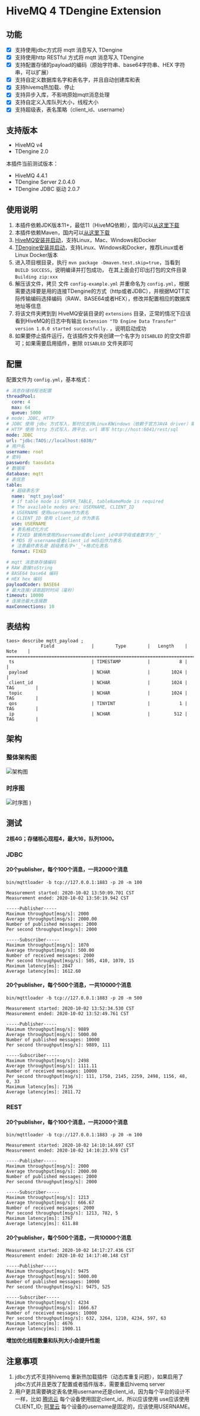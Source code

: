 # HiveMQ 4 TDengine Extension

## 功能
  
- [x] 支持使用jdbc方式将 mqtt 消息写入 TDengine
- [x] 支持使用http RESTful 方式将 mqtt 消息写入 TDengine
- [x] 支持配置存储的payload的编码（原始字符串、base64字符串、HEX 字符串，可以扩展）
- [x] 支持自定义数据库名字和表名字，并且自动创建库和表
- [x] 支持hivemq热加载、停止
- [x] 支持异步入库，不影响原始mqtt消息处理
- [x] 支持自定义入库队列大小，线程大小
- [x] 支持超级表，表名策略（client_id、username）

## 支持版本

- HiveMQ v4
- TDengine 2.0

本插件当前测试版本：

- HiveMQ 4.4.1
- TDengine Server 2.0.4.0
- TDengine JDBC 驱动 2.0.7

## 使用说明

1. 本插件依赖JDK版本11+，最低11（HiveMQ依赖），国内可以[从这里下载](https://www.injdk.cn/)
1. 本插件依赖Maven，国内可以[从这里下载](https://mirrors.huaweicloud.com/apache/maven/maven-3/3.6.3/binaries/)
1. [HiveMQ安装并启动](https://www.hivemq.com/docs/hivemq/4.3/user-guide/install-hivemq.html)，支持Linux，Mac、Windows和Docker
1. [TDengine安装并启动](https://www.taosdata.com/cn/getting-started/)，支持Linux、Windows和Docker，推荐Linux或者Linux Docker版本 
1. 进入项目根目录，执行 `mvn package -Dmaven.test.skip=true`，当看到 `BUILD SUCCESS`，说明编译并打包成功， 在其上面会打印出打包的文件目录 `Building zip:xxx`
1. 解压该文件，拷贝 文件 `config-example.yml` 并重命名为 `config.yml`，根据需要选择要是用的连接TDengine的方式（http或者JDBC），并根据MQTT实际传输编码选择编码（RAW、BASE64或者HEX），修改并配置相应的数据库地址等信息
1. 将该文件夹拷到到 HiveMQ安装目录的 `extensions` 目录，正常的情况下应该看到HiveMQ的日志中有输出 `Extension "TD Engine Data Transfer" version 1.0.0 started successfully.` ，说明启动成功
1. 如果要停止插件运行，在该插件文件夹创建一个名字为 `DISABLED` 的空文件即可；如果需要启用插件，删除 `DISABLED` 文件夹即可

## 配置

配置文件为 `config.yml`，基本格式：

```yaml
# 消息存储线程池配置
threadPool:
  core: 4
  max: 64
  queue: 5000
# mode: JDBC, HTTP
# JDBC 使用 jdbc 方式写入，暂时仅支持Linux和Windows（依赖于官方JAVA driver）需要注意使用的本地库文件版本，url填写 "jdbc:TAOS://host:6030/"
# HTTP 使用 http 方式写入，跨平台，url 填写 http://host:6041/rest/sql
mode: JDBC
url: "jdbc:TAOS://localhost:6030/"
# 用户名
username: root
# 密码
password: taosdata
# 数据库
database: mqtt
# 表信息
table:
  # 超级表名字
  name: 'mqtt_payload'
  # if table mode is SUPER_TABLE, tableNameMode is required
  # The available modes are: USERNAME, CLIENT_ID
  # USERNAME 使用username作为表名
  # CLIENT_ID 使用 client_id 作为表名
  use: USERNAME
  # 表名格式化方式
  # FIXED 替换所使用的username或者client_id中非字母或者数字为'_'
  # MD5 将 username或者client_id md5后作为表名
  # 注意最终表名是 超级表名字+'_'+格式化表名
  format: FIXED

# mqtt 消息体存储编码
# RAW 直接toString
# BASE64 base64 编码
# HEX hex 编码
payloadCoder: BASE64
# 最大连接/读取超时时间（毫秒）
timeout: 10000
# 连接池最大连接数
maxConnections: 10
```

## 表结构

```
taos> describe mqtt_payload ;
             Field              |        Type        |   Length    |    Note    |
=================================================================================
 ts                             | TIMESTAMP          |           8 |            |
 payload                        | NCHAR              |        1024 |            |
 client_id                      | NCHAR              |        1024 | TAG        |
 topic                          | NCHAR              |        1024 | TAG        |
 qos                            | TINYINT            |           1 | TAG        |
 ip                             | NCHAR              |         512 | TAG        |
```

## 架构

### 整体架构图 

![架构图](https://public-links.todu.top/1602317333.png?imageMogr2/thumbnail/!100p)

### 时序图

![时序图](https://public-links.todu.top/1602317262.png?imageMogr2/thumbnail/!100p)
)

## 测试

**2核4G；存储核心现程4，最大16，队列1000。**

### JDBC

#### 20个publisher，每个100个消息，一共2000个消息

`bin/mqttloader -b tcp://127.0.0.1:1883 -p 20 -m 100`

```
Measurement started: 2020-10-02 13:50:09.701 CST
Measurement ended: 2020-10-02 13:50:19.942 CST

-----Publisher-----
Maximum throughput[msg/s]: 2000
Average throughput[msg/s]: 2000.00
Number of published messages: 2000
Per second throughput[msg/s]: 2000

-----Subscriber-----
Maximum throughput[msg/s]: 1070
Average throughput[msg/s]: 500.00
Number of received messages: 2000
Per second throughput[msg/s]: 505, 410, 1070, 15
Maximum latency[ms]: 2847
Average latency[ms]: 1612.60
```

#### 20个publisher，每个500个消息，一共10000个消息

`bin/mqttloader -b tcp://127.0.0.1:1883 -p 20 -m 500`

```
Measurement started: 2020-10-02 13:52:34.530 CST
Measurement ended: 2020-10-02 13:52:49.761 CST

-----Publisher-----
Maximum throughput[msg/s]: 9889
Average throughput[msg/s]: 5000.00
Number of published messages: 10000
Per second throughput[msg/s]: 9889, 111

-----Subscriber-----
Maximum throughput[msg/s]: 2498
Average throughput[msg/s]: 1111.11
Number of received messages: 10000
Per second throughput[msg/s]: 111, 1750, 2145, 2259, 2498, 1156, 48, 0, 33
Maximum latency[ms]: 7136
Average latency[ms]: 2811.72
```

### REST

#### 20个publisher，每个100个消息，一共2000个消息

`bin/mqttloader -b tcp://127.0.0.1:1883 -p 20 -m 100`

```
Measurement started: 2020-10-02 14:10:14.697 CST
Measurement ended: 2020-10-02 14:10:23.978 CST

-----Publisher-----
Maximum throughput[msg/s]: 2000
Average throughput[msg/s]: 2000.00
Number of published messages: 2000
Per second throughput[msg/s]: 2000

-----Subscriber-----
Maximum throughput[msg/s]: 1213
Average throughput[msg/s]: 666.67
Number of received messages: 2000
Per second throughput[msg/s]: 1213, 782, 5
Maximum latency[ms]: 1767
Average latency[ms]: 611.88
```

#### 20个publisher，每个500个消息，一共10000个消息

```
Measurement started: 2020-10-02 14:17:27.436 CST
Measurement ended: 2020-10-02 14:17:40.148 CST

-----Publisher-----
Maximum throughput[msg/s]: 9475
Average throughput[msg/s]: 5000.00
Number of published messages: 10000
Per second throughput[msg/s]: 9475, 525

-----Subscriber-----
Maximum throughput[msg/s]: 4234
Average throughput[msg/s]: 1666.67
Number of received messages: 10000
Per second throughput[msg/s]: 632, 3264, 1210, 4234, 597, 63
Maximum latency[ms]: 4676
Average latency[ms]: 1900.11
```

**增加优化线程数量和队列大小会提升性能**

## 注意事项

1. jdbc方式不支持hivemq 重新热加载插件（动态库重复问题），如果启用了jdbc方式并且更改了配置或者插件版本，需要重启hivemq server
1. 用户更具需要确定表名使用username还是client_id，因为每个平台的设计不一样，比如 [腾讯云](https://cloud.tencent.com/document/product/634/32546#mqtt-.E5.8D.8F.E8.AE.AE.E8.AF.B4.E6.98.8E) 每个设备使用固定client_id，所以应该使用 use应该使用CLIENT_ID; [阿里云](https://help.aliyun.com/document_detail/73742.html?spm=a2c4g.11186623.6.599.5c131424m9mbpK#title-s5l-k39-qti) 每个设备的username是固定的，应该使用USERNAME。
